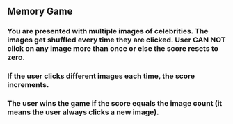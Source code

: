 ## Memory Game
### You are presented with multiple images of celebrities. The images get shuffled every time they are clicked. User CAN NOT click on any image more than once or else the score resets to zero. 
### If the user clicks different images each time, the score increments.
### The user wins the game if the score equals the image count (it means the user always clicks a new image).
